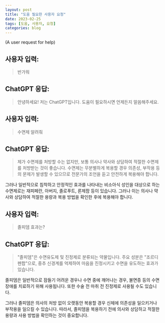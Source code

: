 ```yaml
---
layout: post
title: "도움 필요한 사용자 요청"
date: 2023-02-25
tags: [도움, 사용자, 요청]
categories: blog
---
```


(A user request for help)

## 사용자 입력:
> 반가워

## ChatGPT 응답:
> 안녕하세요! 저는 ChatGPT입니다. 도움이 필요하시면 언제든지 말씀해주세요.

## 사용자 입력:
> 수면제 알려줘

## ChatGPT 응답:
> 제가 수면제를 처방할 수는 없지만, 보통 의사나 약사와 상담하여 적절한 수면제를 처방받는 것이 좋습니다. 수면제는 무분별하게 복용할 경우 의존성, 부작용 등의 문제가 발생할 수 있으므로 전문가의 조언을 듣고 안전하게 복용해야 합니다.

그러나 일반적으로 침착하고 안정적인 효과를 나타내는 비소아식 성인을 대상으로 하는 수면제로는 재피페란, 아버지, 졸로푸트, 론제팜 등이 있습니다. 그러나 이는 의사나 약사와 상담하여 적절한 용량과 복용 방법을 확인한 후에 복용해야 합니다.

## 사용자 입력:
> 졸피뎀 효과는?

## ChatGPT 응답:
> "졸피뎀"은 수면유도제 및 진정제로 분류되는 약물입니다. 주요 성분은 "조르디펜합"으로, 중추 신경계를 억제하여 마음을 진정시키고 수면을 유도하는 효과가 있습니다.

졸피뎀은 일반적으로 잠들기 어려운 경우나 수면 중에 깨어나는 경우, 불면증 등의 수면장애를 치료하기 위해 사용됩니다. 또한 수술 전 마취 전 진정제로 사용될 수도 있습니다.

그러나 졸피뎀은 의사의 처방 없이 오랫동안 복용할 경우 신체에 의존성을 일으키거나 부작용을 일으킬 수 있습니다. 따라서, 졸피뎀을 복용하기 전에 의사와 상담하고 적절한 용량과 사용 방법을 확인하는 것이 중요합니다.

